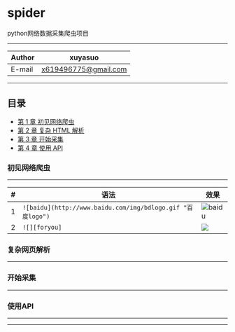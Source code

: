 spider
==================
python网络数据采集爬虫项目


****
	
|Author|xuyasuo|
|---|---
|E-mail|x619496775@gmail.com


****
## 目录
* [第 1 章 初见网络爬虫](#初见网络爬虫)
* [第 2 章 复杂 HTML 解析](#html)
* [第 3 章 开始采集](#开始采集)
* [第 4 章 使用 API](#api)


### 初见网络爬虫
-------------
|#|语法|效果|
|---|---|----
|1|`![baidu](http://www.baidu.com/img/bdlogo.gif "百度logo")`|![baidu](http://www.baidu.com/img/bdlogo.gif "百度logo")
|2|`![][foryou]`|![][foryou]

<h3 id="html"> 复杂网页解析</h3>

************



### 开始采集 
----------------


<h3 id="api"> 使用API</h3>

*************


-----------------------
[foryou]:https://github.com/guodongxiaren/ImageCache/raw/master/Logo/foryou.gif
